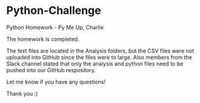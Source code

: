 # Python-Challenge
Python Homework - Py Me Up, Charlie

The homework is completed.

The text files are located in the Analysis folders, but the CSV files were not uploaded into GitHub since the files were to large. Also members from the Slack channel stated that only the analysis and python files need to be pushed into our GitHub respository. 

Let me know if you have any questions! 

Thank you :)
